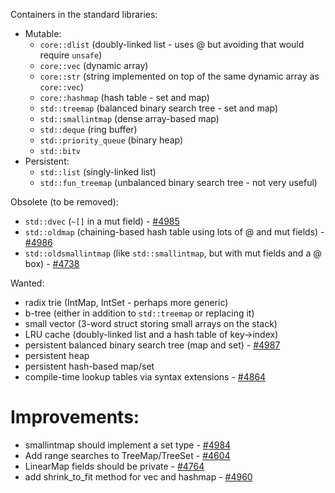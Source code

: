 Containers in the standard libraries:

* Mutable:
    * `core::dlist` (doubly-linked list - uses @ but avoiding that would require `unsafe`)
    * `core::vec` (dynamic array)
    * `core::str` (string implemented on top of the same dynamic array as `core::vec`)
    * `core::hashmap` (hash table - set and map)
    * `std::treemap` (balanced binary search tree - set and map)
    * `std::smallintmap` (dense array-based map)
    * `std::deque` (ring buffer)
    * `std::priority_queue` (binary heap)
    * `std::bitv`
* Persistent:
    * `std::list` (singly-linked list)
    * `std::fun_treemap` (unbalanced binary search tree - not very useful)

Obsolete (to be removed):

* `std::dvec` (`~[]` in a mut field) - [#4985](https://github.com/mozilla/rust/issues/4985)
* `std::oldmap` (chaining-based hash table using lots of @ and mut fields) - [#4986](https://github.com/mozilla/rust/issues/4986)
* `std::oldsmallintmap` (like `std::smallintmap`, but with mut fields and a @ box) - [#4738](https://github.com/mozilla/rust/issues/4738)

Wanted:

* radix trie (IntMap, IntSet - perhaps more generic)
* b-tree (either in addition to `std::treemap` or replacing it)
* small vector (3-word struct storing small arrays on the stack)
* LRU cache (doubly-linked list and a hash table of key->index)
* persistent balanced binary search tree (map and set) - [#4987](https://github.com/mozilla/rust/issues/4987)
* persistent heap
* persistent hash-based map/set
* compile-time lookup tables via syntax extensions - [#4864](https://github.com/mozilla/rust/issues/4864)

# Improvements:

* smallintmap should implement a set type - [#4984](https://github.com/mozilla/rust/issues/4984)
* Add range searches to TreeMap/TreeSet - [#4604](https://github.com/mozilla/rust/issues/4604)
* LinearMap fields should be private - [#4764](https://github.com/mozilla/rust/issues/4764)
* add shrink_to_fit method for vec and hashmap - [#4960](https://github.com/mozilla/rust/issues/4960)
